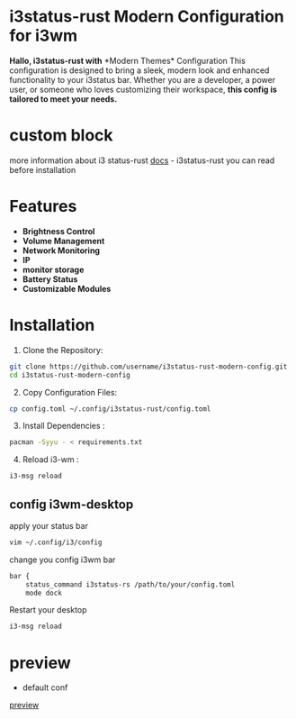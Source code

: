 # i3status-rust Modern Configuration for i3wm
<p>
<b>Hallo, i3status-rust with</b> *Modern Themes* Configuration  This configuration is designed to bring a sleek, modern look and enhanced functionality to your i3status bar. Whether you are a developer, a power user, or someone who loves customizing their workspace, <b>this config is tailored to meet your needs.</b>

# custom block 
more information about i3 status-rust [docs](https://docs.rs/i3status-rs/latest/i3status_rs/blocks/index.html) - i3status-rust
you can read before installation

# Features
  * **Brightness Control**
  * **Volume Management**
  * **Network Monitoring**
  * **IP**
  * **monitor storage**
  * **Battery Status**
  * **Customizable Modules**
# Installation
 1.  Clone the Repository:
```bash
git clone https://github.com/username/i3status-rust-modern-config.git
cd i3status-rust-modern-config
```
 2. Copy Configuration Files:
```bash
cp config.toml ~/.config/i3status-rust/config.toml 
```
 3. Install Dependencies :
```bash
pacman -Syyu - < requirements.txt
```
 4. Reload i3-wm :
```bash
i3-msg reload
```
## config i3wm-desktop
<p>apply your status bar</p>

```bash
vim ~/.config/i3/config
```
change you config i3wm bar
```bash
bar {
    status_command i3status-rs /path/to/your/config.toml
    mode dock
```
Restart your desktop
```bash
i3-msg reload
```
# preview 

* default conf

[preview](/preview.png)

